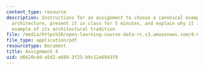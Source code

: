 ```yaml
---
content_type: resource
description: Instructions for an assignment to choose a canonical example of Islamic
  architecture, present it in class for 5 minutes, and explain why it is a representative
  example of its architectural tradition
file: /media/https%3A/open-learning-course-data-rc.s3.amazonaws.com/4-619-historiography-of-islamic-architecture-fall-2014/d6628c4da5d2a6993f23b9c12a6943f9_MIT4_619F14_assignment4.pdf
file_type: application/pdf
resourcetype: Document
title: Assignment 4
uid: d6628c4d-a5d2-a699-3f23-b9c12a6943f9
---
```


